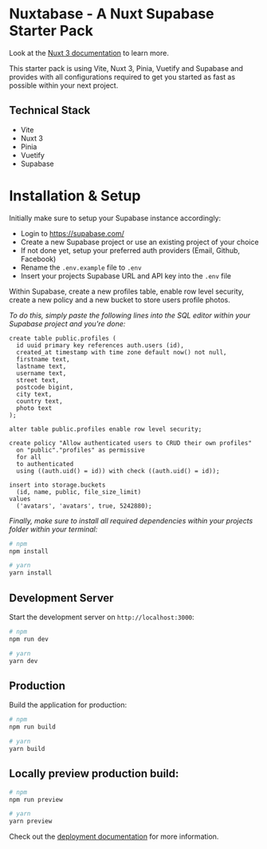#  Nuxtabase - A Nuxt Supabase Starter Pack

Look at the [Nuxt 3 documentation](https://nuxt.com/docs/getting-started/introduction) to learn more.

This starter pack is using Vite, Nuxt 3, Pinia, Vuetify and Supabase and provides with all configurations required to get you started as fast as possible within your next project.

## Technical Stack

- Vite
- Nuxt 3
- Pinia
- Vuetify
- Supabase

# Installation & Setup

Initially make sure to setup your Supabase instance accordingly:
- Login to https://supabase.com/
- Create a new Supabase project or use an existing project of your choice
- If not done yet, setup your preferred auth providers (Email, Github, Facebook)
- Rename the ```.env.example``` file to ```.env```
- Insert your projects Supabase URL and API key into the ```.env``` file

Within Supabase, create a new profiles table, enable row level security, create a new policy and a new bucket to store users profile photos. 

*To do this, simply paste the following lines into the SQL editor within your Supabase project and you're done:*
```
create table public.profiles (
  id uuid primary key references auth.users (id),
  created_at timestamp with time zone default now() not null,
  firstname text,
  lastname text,
  username text,
  street text,
  postcode bigint,
  city text,
  country text,
  photo text
);

alter table public.profiles enable row level security;

create policy "Allow authenticated users to CRUD their own profiles"
  on "public"."profiles" as permissive
  for all
  to authenticated
  using ((auth.uid() = id)) with check ((auth.uid() = id));

insert into storage.buckets
  (id, name, public, file_size_limit)
values
  ('avatars', 'avatars', true, 5242880);
```

*Finally, make sure to install all required dependencies within your projects folder within your terminal:*
```bash
# npm
npm install

# yarn
yarn install
```

## Development Server
Start the development server on `http://localhost:3000`:

```bash
# npm
npm run dev

# yarn
yarn dev
```

## Production
Build the application for production:

```bash
# npm
npm run build

# yarn
yarn build
```

## Locally preview production build:

```bash
# npm
npm run preview

# yarn
yarn preview
```

Check out the [deployment documentation](https://nuxt.com/docs/getting-started/deployment) for more information.